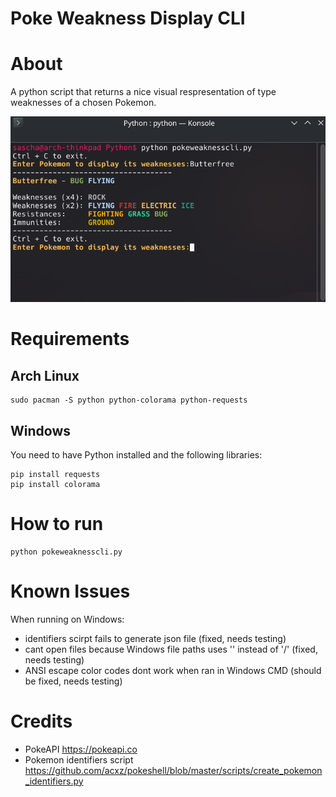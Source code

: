# Poke Weakness Display CLI

# About
A python script that returns a nice visual respresentation of type weaknesses of a chosen Pokemon.

![Screenshot 1](/screenshots/ss1.png)
# Requirements
## Arch Linux
```
sudo pacman -S python python-colorama python-requests
```
## Windows
You need to have Python installed and the following libraries: 
```
pip install requests
pip install colorama
```

# How to run
```
python pokeweaknesscli.py 
```

# Known Issues
When running on Windows:
- identifiers scirpt fails to generate json file (fixed, needs testing)
- cant open files because Windows file paths uses '\' instead of '/' (fixed, needs testing)
- ANSI escape color codes dont work when ran in Windows CMD (should be fixed, needs testing)

# Credits
- PokeAPI https://pokeapi.co
- Pokemon identifiers script https://github.com/acxz/pokeshell/blob/master/scripts/create_pokemon_identifiers.py

